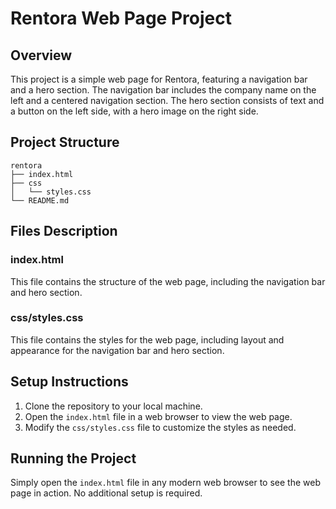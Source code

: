 # Rentora Web Page Project

## Overview
This project is a simple web page for Rentora, featuring a navigation bar and a hero section. The navigation bar includes the company name on the left and a centered navigation section. The hero section consists of text and a button on the left side, with a hero image on the right side.

## Project Structure
```
rentora
├── index.html
├── css
│   └── styles.css
└── README.md
```

## Files Description

### index.html
This file contains the structure of the web page, including the navigation bar and hero section.

### css/styles.css
This file contains the styles for the web page, including layout and appearance for the navigation bar and hero section.

## Setup Instructions
1. Clone the repository to your local machine.
2. Open the `index.html` file in a web browser to view the web page.
3. Modify the `css/styles.css` file to customize the styles as needed.

## Running the Project
Simply open the `index.html` file in any modern web browser to see the web page in action. No additional setup is required.